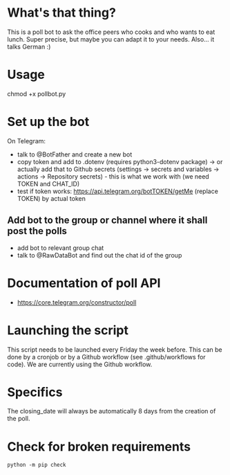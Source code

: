# What's that thing?

This is a poll bot to ask the office peers who cooks and who wants to eat lunch.
Super precise, but maybe you can adapt it to your needs. Also… it talks
German :)

# Usage

chmod +x pollbot.py

# Set up the bot

On Telegram:

- talk to @BotFather and create a new bot
- copy token and add to .dotenv (requires python3-dotenv package) → or
  actually add that to Github secrets (settings → secrets and variables
  → actions → Repository secrets) - this is what we work with (we need
  TOKEN and CHAT_ID)
- test if token works: https://api.telegram.org/botTOKEN/getMe (replace
  TOKEN) by actual token

## Add bot to the group or channel where it shall post the polls

- add bot to relevant group chat
- talk to @RawDataBot and find out the chat id of the group

# Documentation of poll API

- https://core.telegram.org/constructor/poll

# Launching the script

This script needs to be launched every Friday the week before. This can
be done by a cronjob or by a Github workflow (see .github/workflows for
code). We are currently using the Github workflow.

# Specifics

The closing_date will always be automatically 8 days from the creation of the poll.


# Check for broken requirements

`python -m pip check`
